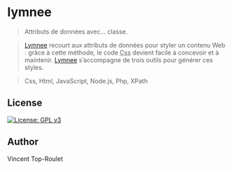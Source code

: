 # lymnee

> Attributs de données avec… classe.

> [Lymnee](https://github.com/lymnee/lymnee) recourt aux attributs de données pour styler un contenu Web : grâce à cette méthode, le code <abbr title="Cascading Styles Sheets">Css</abbr> devient facile à concevoir et à maintenir. [Lymnee](https://github.com/lymnee/lymnee) s’accompagne de trois outils pour générer ces styles.


> Css, Html, JavaScript, Node.js, Php, XPath

## License

[![License: GPL v3](https://img.shields.io/badge/License-GPLv3-blue.svg)](https://www.gnu.org/licenses/gpl-3.0)

## Author

Vincent Top-Roulet
